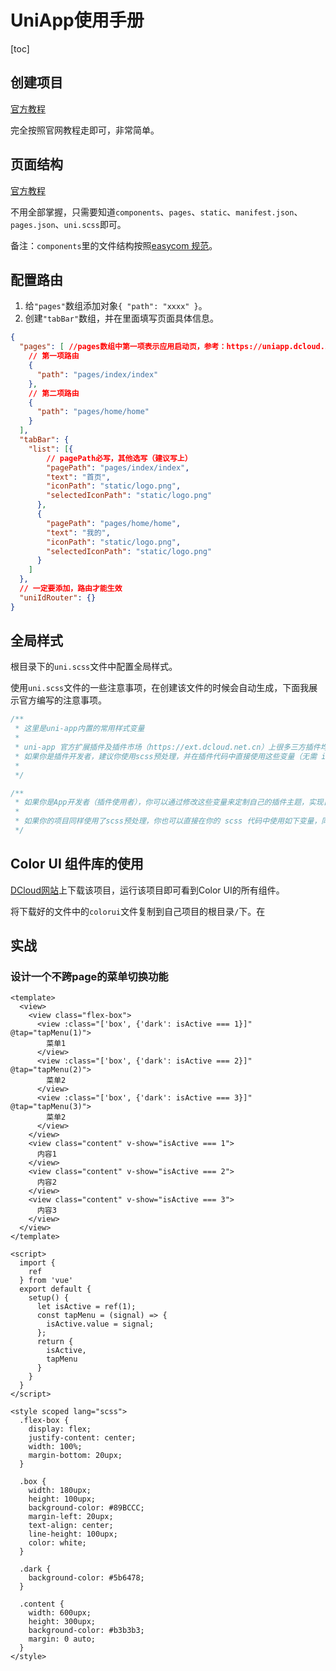 

# UniApp使用手册



[toc]



## 创建项目

[官方教程](https://uniapp.dcloud.net.cn/quickstart-hx.html)

完全按照官网教程走即可，非常简单。



## 页面结构

[官方教程](https://uniapp.dcloud.net.cn/tutorial/project.html)

不用全部掌握，只需要知道`components`、`pages`、`static`、`manifest.json`、`pages.json`、`uni.scss`即可。

备注：`components`里的文件结构按照[easycom 规范](https://uniapp.dcloud.net.cn/collocation/pages.html#easycom)。



## 配置路由

1. 给`"pages"`数组添加对象`{ "path": "xxxx" }`。
2. 创建`"tabBar"`数组，并在里面填写页面具体信息。

```json
{
  "pages": [ //pages数组中第一项表示应用启动页，参考：https://uniapp.dcloud.io/collocation/pages
    // 第一项路由
    {
      "path": "pages/index/index"
    },
    // 第二项路由
    {
      "path": "pages/home/home"
    }
  ],
  "tabBar": {
    "list": [{
        // pagePath必写，其他选写（建议写上）
        "pagePath": "pages/index/index",
        "text": "首页",
        "iconPath": "static/logo.png",
        "selectedIconPath": "static/logo.png"
      },
      {
        "pagePath": "pages/home/home",
        "text": "我的",
        "iconPath": "static/logo.png",
        "selectedIconPath": "static/logo.png"
      }
    ]
  },
  // 一定要添加，路由才能生效
  "uniIdRouter": {}
}
```



## 全局样式

根目录下的`uni.scss`文件中配置全局样式。

使用`uni.scss`文件的一些注意事项，在创建该文件的时候会自动生成，下面我展示官方编写的注意事项。

```scss
/**
 * 这里是uni-app内置的常用样式变量
 *
 * uni-app 官方扩展插件及插件市场（https://ext.dcloud.net.cn）上很多三方插件均使用了这些样式变量
 * 如果你是插件开发者，建议你使用scss预处理，并在插件代码中直接使用这些变量（无需 import 这个文件），方便用户通过搭积木的方式开发整体风格一致的App
 *
 */

/**
 * 如果你是App开发者（插件使用者），你可以通过修改这些变量来定制自己的插件主题，实现自定义主题功能
 *
 * 如果你的项目同样使用了scss预处理，你也可以直接在你的 scss 代码中使用如下变量，同时无需 import 这个文件
 */
```



## Color UI 组件库的使用

[DCloud网站](https://ext.dcloud.net.cn/plugin?id=239)上下载该项目，运行该项目即可看到Color UI的所有组件。

将下载好的文件中的`colorui`文件复制到自己项目的根目录`/`下。在





## 实战

### 设计一个不跨page的菜单切换功能

```vue
<template>
  <view>
    <view class="flex-box">
      <view :class="['box', {'dark': isActive === 1}]" @tap="tapMenu(1)">
        菜单1
      </view>
      <view :class="['box', {'dark': isActive === 2}]" @tap="tapMenu(2)">
        菜单2
      </view>
      <view :class="['box', {'dark': isActive === 3}]" @tap="tapMenu(3)">
        菜单2
      </view>
    </view>
    <view class="content" v-show="isActive === 1">
      内容1
    </view>
    <view class="content" v-show="isActive === 2">
      内容2
    </view>
    <view class="content" v-show="isActive === 3">
      内容3
    </view>
  </view>
</template>

<script>
  import {
    ref
  } from 'vue'
  export default {
    setup() {
      let isActive = ref(1);
      const tapMenu = (signal) => {
        isActive.value = signal;
      };
      return {
        isActive,
        tapMenu
      }
    }
  }
</script>

<style scoped lang="scss">
  .flex-box {
    display: flex;
    justify-content: center;
    width: 100%;
    margin-bottom: 20upx;
  }

  .box {
    width: 180upx;
    height: 100upx;
    background-color: #89BCCC;
    margin-left: 20upx;
    text-align: center;
    line-height: 100upx;
    color: white;
  }

  .dark {
    background-color: #5b6478;
  }

  .content {
    width: 600upx;
    height: 300upx;
    background-color: #b3b3b3;
    margin: 0 auto;
  }
</style>
```

